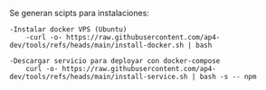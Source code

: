 Se generan scipts para instalaciones:

    -Instalar docker VPS (Ubuntu)
        -curl -o- https://raw.githubusercontent.com/ap4-dev/tools/refs/heads/main/install-docker.sh | bash

    -Descargar servicio para deployar con docker-compose
        curl -o- https://raw.githubusercontent.com/ap4-dev/tools/refs/heads/main/install-service.sh | bash -s -- npm
